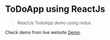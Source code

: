 # ToDoApp using ReactJs
> ReactJs TodoApp demo using redux.

Check demo from live website [Demo](https://todo.abraham-mitiku.com).
